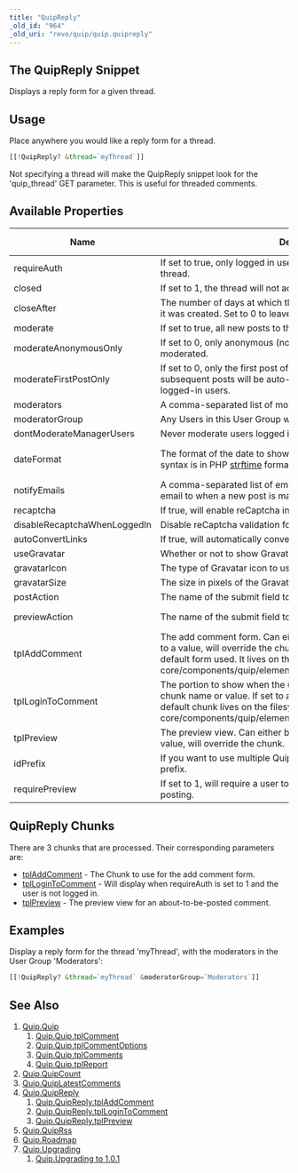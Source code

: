 ```yaml
---
title: "QuipReply"
_old_id: "964"
_old_uri: "revo/quip/quip.quipreply"
---
```


## The QuipReply Snippet

Displays a reply form for a given thread.

## Usage

Place anywhere you would like a reply form for a thread.

```php
[[!QuipReply? &thread=`myThread`]]
```

Not specifying a thread will make the QuipReply snippet look for the 'quip_thread' GET parameter. This is useful for threaded comments.

## Available Properties

| Name                         | Description                                                                                                                                                                                                                                                                                                              | Default Value         |
| ---------------------------- | ------------------------------------------------------------------------------------------------------------------------------------------------------------------------------------------------------------------------------------------------------------------------------------------------------------------------ | --------------------- |
| requireAuth                  | If set to true, only logged in users will be able to comment on the thread.                                                                                                                                                                                                                                              | 0                     |
| closed                       | If set to 1, the thread will not accept new comments.                                                                                                                                                                                                                                                                    | 0                     |
| closeAfter                   | The number of days at which the thread will automatically close after it was created. Set to 0 to leave open indefinitely.                                                                                                                                                                                               | 14                    |
| moderate                     | If set to true, all new posts to the thread will be moderated.                                                                                                                                                                                                                                                           | 0                     |
| moderateAnonymousOnly        | If set to 0, only anonymous (non-logged-in users) will be moderated.                                                                                                                                                                                                                                                     | 0                     |
| moderateFirstPostOnly        | If set to 0, only the first post of the user will be moderated. All subsequent posts will be auto-approved. This only applies to logged-in users.                                                                                                                                                                        | 1                     |
| moderators                   | A comma-separated list of moderator usernames for this thread.                                                                                                                                                                                                                                                           |                       |
| moderatorGroup               | Any Users in this User Group will have moderator access.                                                                                                                                                                                                                                                                 | Administrator         |
| dontModerateManagerUsers     | Never moderate users logged into the manager.                                                                                                                                                                                                                                                                            | 1                     |
| dateFormat                   | The format of the date to show for a comment's post date. The syntax is in PHP [strftime](http://php.net/strftime) format.                                                                                                                                                                                               | %b %d, %Y at %I:%M %p |
| notifyEmails                 | A comma-separated list of email addresses to send a notification email to when a new post is made on this thread.                                                                                                                                                                                                        |
| recaptcha                    | If true, will enable reCaptcha in the add comment form.                                                                                                                                                                                                                                                                  | 0                     |
| disableRecaptchaWhenLoggedIn | Disable reCaptcha validation for logged in users.                                                                                                                                                                                                                                                                        | 1                     |
| autoConvertLinks             | If true, will automatically convert URLs to links.                                                                                                                                                                                                                                                                       | 1                     |
| useGravatar                  | Whether or not to show Gravatar icons in comments.                                                                                                                                                                                                                                                                       | 1                     |
| gravatarIcon                 | The type of Gravatar icon to use for a user without a Gravatar.                                                                                                                                                                                                                                                          | identicon             |
| gravatarSize                 | The size in pixels of the Gravatar.                                                                                                                                                                                                                                                                                      | 50                    |
| postAction                   | The name of the submit field to initiate a comment post.                                                                                                                                                                                                                                                                 | quip-post             |
| previewAction                | The name of the submit field to preview a comment post.                                                                                                                                                                                                                                                                  | quip-preview          |
| tplAddComment                | The add comment form. Can either be a chunk name or value. If set to a value, will override the chunk. See [tplAddComment](extras/quip/quip.quipreply/tpladdcomment "Quip.QuipReply.tplAddComment") for the default form used. It lives on the filesystem: core/components/quip/elements/chunks/quipaddcomment.chunk.tpl |                       |
| tplLoginToComment            | The portion to show when the user is not logged in. Can either be a chunk name or value. If set to a value, will override the chunk. The default chunk lives on the filesystem: core/components/quip/elements/chunks/quipaddcomment.chunk.tpl                                                                            |                       |
| tplPreview                   | The preview view. Can either be a chunk name or value. If set to a value, will override the chunk.                                                                                                                                                                                                                       |                       |
| idPrefix                     | If you want to use multiple Quip instances on a page, change this ID prefix.                                                                                                                                                                                                                                             | qcom                  |
| requirePreview               | If set to 1, will require a user to preview their comment before posting.                                                                                                                                                                                                                                                | 0                     |

## QuipReply Chunks

There are 3 chunks that are processed. Their corresponding parameters are:

-   [tplAddComment](extras/quip/quip.quipreply/tpladdcomment "Quip.QuipReply.tplAddComment") - The Chunk to use for the add comment form.
-   [tplLoginToComment](extras/quip/quip.quipreply/tpllogintocomment "Quip.QuipReply.tplLoginToComment") - Will display when requireAuth is set to 1 and the user is not logged in.
-   [tplPreview](extras/quip/quip.quipreply/tplpreview "Quip.QuipReply.tplPreview") - The preview view for an about-to-be-posted comment.

## Examples

Display a reply form for the thread 'myThread', with the moderators in the User Group 'Moderators':

```php
[[!QuipReply? &thread=`myThread` &moderatorGroup=`Moderators`]]
```

## See Also

1. [Quip.Quip](extras/quip/quip)
    1. [Quip.Quip.tplComment](extras/quip/quip/tplcomment)
    2. [Quip.Quip.tplCommentOptions](extras/quip/quip/tplcommentoptions)
    3. [Quip.Quip.tplComments](extras/quip/quip/tplcomments)
    4. [Quip.Quip.tplReport](extras/quip/quip/tplreport)
2. [Quip.QuipCount](extras/quip/quip.quipcount)
3. [Quip.QuipLatestComments](extras/quip/quip.quiplatestcomments)
4. [Quip.QuipReply](extras/quip/quip.quipreply)
    1. [Quip.QuipReply.tplAddComment](extras/quip/quip.quipreply/tpladdcomment)
    2. [Quip.QuipReply.tplLoginToComment](extras/quip/quip.quipreply/tpllogintocomment)
    3. [Quip.QuipReply.tplPreview](extras/quip/quip.quipreply/tplpreview)
5. [Quip.QuipRss](extras/quip/quip.quiprss)
6. [Quip.Roadmap](extras/quip/quip.roadmap)
7. [Quip.Upgrading](extras/quip/quip.upgrading)
    1. [Quip.Upgrading to 1.0.1](extras/quip/quip.upgrading/upgrading-to-1.0.1)
